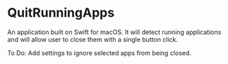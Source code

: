 # QuitRunningApps

An application built on Swift for macOS. It will detect running applications and will allow user to close them with a single button click.

To Do:
Add settings to ignore selected apps from being closed.
